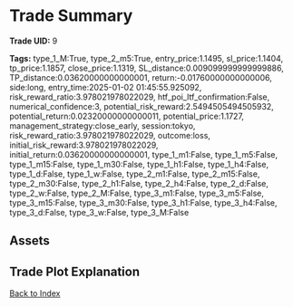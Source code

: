# Trade Summary

**Trade UID:** 9 

**Tags:** type_1_M:True, type_2_m5:True, entry_price:1.1495, sl_price:1.1404, tp_price:1.1857, close_price:1.1319, SL_distance:0.009099999999999886, TP_distance:0.03620000000000001, return:-0.01760000000000006, side:long, entry_time:2025-01-02 01:45:55.925092, risk_reward_ratio:3.978021978022029, htf_poi_ltf_confirmation:False, numerical_confidence:3, potential_risk_reward:2.5494505494505932, potential_return:0.02320000000000011, potential_price:1.1727, management_strategy:close_early, session:tokyo, risk_reward_ratio:3.978021978022029, outcome:loss, initial_risk_reward:3.978021978022029, initial_return:0.03620000000000001, type_1_m1:False, type_1_m5:False, type_1_m15:False, type_1_m30:False, type_1_h1:False, type_1_h4:False, type_1_d:False, type_1_w:False, type_2_m1:False, type_2_m15:False, type_2_m30:False, type_2_h1:False, type_2_h4:False, type_2_d:False, type_2_w:False, type_2_M:False, type_3_m1:False, type_3_m5:False, type_3_m15:False, type_3_m30:False, type_3_h1:False, type_3_h4:False, type_3_d:False, type_3_w:False, type_3_M:False

## Assets

## Trade Plot Explanation


[Back to Index](index.md)
